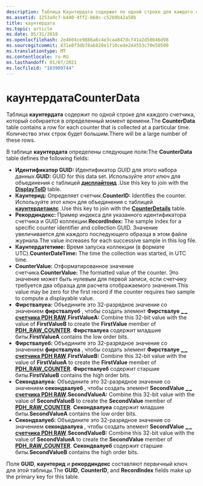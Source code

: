 ```yaml
---
description: Таблица Каунтердата содержит по одной строке для каждого счетчика, который собирается в определенный момент времени. Количество этих строк будет большим.
ms.assetid: 1253a9c7-b440-4ff2-b68c-c52b9b42a58b
title: каунтердата
ms.topic: article
ms.date: 05/31/2018
ms.openlocfilehash: 2e4604ce9886a6c4e3caa847dcf41a2d50b46d98
ms.sourcegitcommit: 831e8f3db78ab820e1710cede244553c70e50500
ms.translationtype: MT
ms.contentlocale: ru-RU
ms.lasthandoff: 01/07/2021
ms.locfileid: "103909744"
---
```

# <a name="counterdata"></a><span data-ttu-id="ea04f-104">каунтердата</span><span class="sxs-lookup"><span data-stu-id="ea04f-104">CounterData</span></span>

<span data-ttu-id="ea04f-105">Таблица **каунтердата** содержит по одной строке для каждого счетчика, который собирается в определенный момент времени.</span><span class="sxs-lookup"><span data-stu-id="ea04f-105">The **CounterData** table contains a row for each counter that is collected at a particular time.</span></span> <span data-ttu-id="ea04f-106">Количество этих строк будет большим.</span><span class="sxs-lookup"><span data-stu-id="ea04f-106">There will be a large number of these rows.</span></span>

<span data-ttu-id="ea04f-107">В таблице **каунтердата** определены следующие поля:</span><span class="sxs-lookup"><span data-stu-id="ea04f-107">The **CounterData** table defines the following fields:</span></span>

-   <span data-ttu-id="ea04f-108">**Идентификатор GUID:** Идентификатор GUID для этого набора данных.</span><span class="sxs-lookup"><span data-stu-id="ea04f-108">**GUID:** GUID for this data set.</span></span> <span data-ttu-id="ea04f-109">Используйте этот ключ для объединения с таблицей [**дисплайтоид**](displaytoid.md) .</span><span class="sxs-lookup"><span data-stu-id="ea04f-109">Use this key to join with the [**DisplayToID**](displaytoid.md) table.</span></span>
-   <span data-ttu-id="ea04f-110">**Каунтерид:** Определяет счетчик.</span><span class="sxs-lookup"><span data-stu-id="ea04f-110">**CounterID:** Identifies the counter.</span></span> <span data-ttu-id="ea04f-111">Используйте этот ключ для объединения с таблицей [**каунтердетаилс**](counterdetails.md) .</span><span class="sxs-lookup"><span data-stu-id="ea04f-111">Use this key to join with the [**CounterDetails**](counterdetails.md) table.</span></span>
-   <span data-ttu-id="ea04f-112">**Рекординдекс:** Пример индекса для указанного идентификатора счетчика и GUID коллекции.</span><span class="sxs-lookup"><span data-stu-id="ea04f-112">**RecordIndex:** The sample index for a specific counter identifier and collection GUID.</span></span> <span data-ttu-id="ea04f-113">Значение увеличивается для каждого последующего образца в этом файле журнала.</span><span class="sxs-lookup"><span data-stu-id="ea04f-113">The value increases for each successive sample in this log file.</span></span>
-   <span data-ttu-id="ea04f-114">**Каунтердатетиме:** Время запуска коллекции (в формате UTC).</span><span class="sxs-lookup"><span data-stu-id="ea04f-114">**CounterDateTime:** The time the collection was started, in UTC time.</span></span>
-   <span data-ttu-id="ea04f-115">**CounterValue:** Отформатированное значение счетчика.</span><span class="sxs-lookup"><span data-stu-id="ea04f-115">**CounterValue:** The formatted value of the counter.</span></span> <span data-ttu-id="ea04f-116">Это значение может быть нулевым для первой записи, если счетчику требуется два образца для расчета отображаемого значения.</span><span class="sxs-lookup"><span data-stu-id="ea04f-116">This value may be zero for the first record if the counter requires two sample to compute a displayable value.</span></span>
-   <span data-ttu-id="ea04f-117">**Фирствалуеа:** Объедините это 32-разрядное значение со значением **фирствалуеб** , чтобы создать элемент **Фирствалуе** [**\_ \_ счетчика PDH RAW**](/windows/desktop/api/Pdh/ns-pdh-pdh_raw_counter).</span><span class="sxs-lookup"><span data-stu-id="ea04f-117">**FirstValueA:** Combine this 32-bit value with the value of **FirstValueB** to create the **FirstValue** member of [**PDH\_RAW\_COUNTER**](/windows/desktop/api/Pdh/ns-pdh-pdh_raw_counter).</span></span> <span data-ttu-id="ea04f-118">**Фирствалуеа** содержит младшие биты.</span><span class="sxs-lookup"><span data-stu-id="ea04f-118">**FirstValueA** contains the low order bits.</span></span>
-   <span data-ttu-id="ea04f-119">**Фирствалуеб:** Объедините это 32-разрядное значение со значением **фирствалуеа** , чтобы создать элемент **Фирствалуе** [**\_ \_ счетчика PDH RAW**](/windows/desktop/api/Pdh/ns-pdh-pdh_raw_counter).</span><span class="sxs-lookup"><span data-stu-id="ea04f-119">**FirstValueB:** Combine this 32-bit value with the value of **FirstValueA** to create the **FirstValue** member of [**PDH\_RAW\_COUNTER**](/windows/desktop/api/Pdh/ns-pdh-pdh_raw_counter).</span></span> <span data-ttu-id="ea04f-120">**Фирствалуеб** содержит старшие биты.</span><span class="sxs-lookup"><span data-stu-id="ea04f-120">**FirstValueB** contains the high order bits.</span></span>
-   <span data-ttu-id="ea04f-121">**Секондвалуеа:** Объедините это 32-разрядное значение со значением **секондвалуеб** , чтобы создать элемент **SecondValue** [**\_ \_ счетчика PDH RAW**](/windows/desktop/api/Pdh/ns-pdh-pdh_raw_counter).</span><span class="sxs-lookup"><span data-stu-id="ea04f-121">**SecondValueA:** Combine this 32-bit value with the value of **SecondValueB** to create the **SecondValue** member of [**PDH\_RAW\_COUNTER**](/windows/desktop/api/Pdh/ns-pdh-pdh_raw_counter).</span></span> <span data-ttu-id="ea04f-122">**Секондвалуеа** содержит младшие биты.</span><span class="sxs-lookup"><span data-stu-id="ea04f-122">**SecondValueA** contains the low order bits.</span></span>
-   <span data-ttu-id="ea04f-123">**Секондвалуеб:** Объедините это 32-разрядное значение со значением **секондвалуеа** , чтобы создать элемент **SecondValue** [**\_ \_ счетчика PDH RAW**](/windows/desktop/api/Pdh/ns-pdh-pdh_raw_counter).</span><span class="sxs-lookup"><span data-stu-id="ea04f-123">**SecondValueB:** Combine this 32-bit value with the value of **SecondValueA** to create the **SecondValue** member of [**PDH\_RAW\_COUNTER**](/windows/desktop/api/Pdh/ns-pdh-pdh_raw_counter).</span></span> <span data-ttu-id="ea04f-124">**Секондвалуеб** содержит старшие биты.</span><span class="sxs-lookup"><span data-stu-id="ea04f-124">**SecondValueB** contains the high order bits.</span></span>

<span data-ttu-id="ea04f-125">Поля **GUID**, **каунтерид** и **рекординдекс** составляют первичный ключ для этой таблицы.</span><span class="sxs-lookup"><span data-stu-id="ea04f-125">The **GUID**, **CounterID**, and **RecordIndex** fields make up the primary key for this table.</span></span>

 

 



